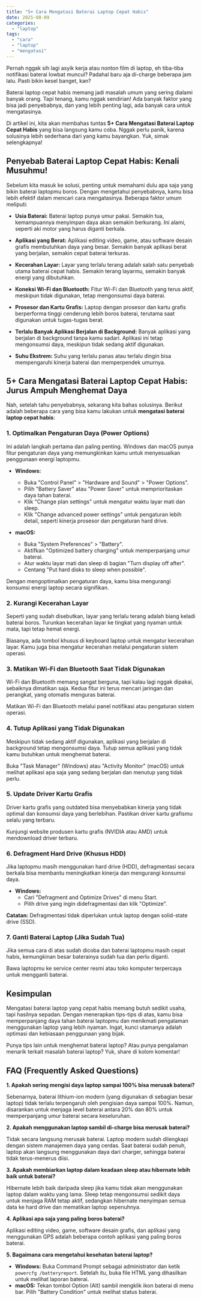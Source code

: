 ```yaml
---
title: "5+ Cara Mengatasi Baterai Laptop Cepat Habis"
date: 2025-08-09
categories: 
  - "laptop"
tags: 
  - "cara"
  - "laptop"
  - "mengatasi"
---
```


Pernah nggak sih lagi asyik kerja atau nonton film di laptop, eh tiba-tiba notifikasi baterai lowbat muncul? Padahal baru aja di-charge beberapa jam lalu. Pasti bikin kesel banget, kan?

Baterai laptop cepat habis memang jadi masalah umum yang sering dialami banyak orang. Tapi tenang, kamu nggak sendirian! Ada banyak faktor yang bisa jadi penyebabnya, dan yang lebih penting lagi, ada banyak cara untuk mengatasinya.

Di artikel ini, kita akan membahas tuntas **5+ Cara Mengatasi Baterai Laptop Cepat Habis** yang bisa langsung kamu coba. Nggak perlu panik, karena solusinya lebih sederhana dari yang kamu bayangkan. Yuk, simak selengkapnya!

## Penyebab Baterai Laptop Cepat Habis: Kenali Musuhmu!

Sebelum kita masuk ke solusi, penting untuk memahami dulu apa saja yang bikin baterai laptopmu boros. Dengan mengetahui penyebabnya, kamu bisa lebih efektif dalam mencari cara mengatasinya. Beberapa faktor umum meliputi:

- **Usia Baterai:** Baterai laptop punya umur pakai. Semakin tua, kemampuannya menyimpan daya akan semakin berkurang. Ini alami, seperti aki motor yang harus diganti berkala.
    
- **Aplikasi yang Berat:** Aplikasi editing video, game, atau software desain grafis membutuhkan daya yang besar. Semakin banyak aplikasi berat yang berjalan, semakin cepat baterai terkuras.
    
- **Kecerahan Layar:** Layar yang terlalu terang adalah salah satu penyebab utama baterai cepat habis. Semakin terang layarmu, semakin banyak energi yang dibutuhkan.
    
- **Koneksi Wi-Fi dan Bluetooth:** Fitur Wi-Fi dan Bluetooth yang terus aktif, meskipun tidak digunakan, tetap mengonsumsi daya baterai.
    
- **Prosesor dan Kartu Grafis:** Laptop dengan prosesor dan kartu grafis berperforma tinggi cenderung lebih boros baterai, terutama saat digunakan untuk tugas-tugas berat.
    
- **Terlalu Banyak Aplikasi Berjalan di Background:** Banyak aplikasi yang berjalan di background tanpa kamu sadari. Aplikasi ini tetap mengonsumsi daya, meskipun tidak sedang aktif digunakan.
    
- **Suhu Ekstrem:** Suhu yang terlalu panas atau terlalu dingin bisa mempengaruhi kinerja baterai dan memperpendek umurnya.
    

## 5+ Cara Mengatasi Baterai Laptop Cepat Habis: Jurus Ampuh Menghemat Daya

Nah, setelah tahu penyebabnya, sekarang kita bahas solusinya. Berikut adalah beberapa cara yang bisa kamu lakukan untuk **mengatasi baterai laptop cepat habis**:

### 1\. Optimalkan Pengaturan Daya (Power Options)

Ini adalah langkah pertama dan paling penting. Windows dan macOS punya fitur pengaturan daya yang memungkinkan kamu untuk menyesuaikan penggunaan energi laptopmu.

- **Windows:**
    
    - Buka "Control Panel" > "Hardware and Sound" > "Power Options".
    - Pilih "Battery Saver" atau "Power Saver" untuk memprioritaskan daya tahan baterai.
    - Klik "Change plan settings" untuk mengatur waktu layar mati dan sleep.
    - Klik "Change advanced power settings" untuk pengaturan lebih detail, seperti kinerja prosesor dan pengaturan hard drive.
- **macOS:**
    
    - Buka "System Preferences" > "Battery".
    - Aktifkan "Optimized battery charging" untuk memperpanjang umur baterai.
    - Atur waktu layar mati dan sleep di bagian "Turn display off after".
    - Centang "Put hard disks to sleep when possible".

Dengan mengoptimalkan pengaturan daya, kamu bisa mengurangi konsumsi energi laptop secara signifikan.

### 2\. Kurangi Kecerahan Layar

Seperti yang sudah disebutkan, layar yang terlalu terang adalah biang keladi baterai boros. Turunkan kecerahan layar ke tingkat yang nyaman untuk mata, tapi tetap hemat energi.

Biasanya, ada tombol khusus di keyboard laptop untuk mengatur kecerahan layar. Kamu juga bisa mengatur kecerahan melalui pengaturan sistem operasi.

### 3\. Matikan Wi-Fi dan Bluetooth Saat Tidak Digunakan

Wi-Fi dan Bluetooth memang sangat berguna, tapi kalau lagi nggak dipakai, sebaiknya dimatikan saja. Kedua fitur ini terus mencari jaringan dan perangkat, yang otomatis menguras baterai.

Matikan Wi-Fi dan Bluetooth melalui panel notifikasi atau pengaturan sistem operasi.

### 4\. Tutup Aplikasi yang Tidak Digunakan

Meskipun tidak sedang aktif digunakan, aplikasi yang berjalan di background tetap mengonsumsi daya. Tutup semua aplikasi yang tidak kamu butuhkan untuk menghemat baterai.

Buka "Task Manager" (Windows) atau "Activity Monitor" (macOS) untuk melihat aplikasi apa saja yang sedang berjalan dan menutup yang tidak perlu.

### 5\. Update Driver Kartu Grafis

Driver kartu grafis yang outdated bisa menyebabkan kinerja yang tidak optimal dan konsumsi daya yang berlebihan. Pastikan driver kartu grafismu selalu yang terbaru.

Kunjungi website produsen kartu grafis (NVIDIA atau AMD) untuk mendownload driver terbaru.

### 6\. Defragment Hard Drive (Khusus HDD)

Jika laptopmu masih menggunakan hard drive (HDD), defragmentasi secara berkala bisa membantu meningkatkan kinerja dan mengurangi konsumsi daya.

- **Windows:**
    - Cari "Defragment and Optimize Drives" di menu Start.
    - Pilih drive yang ingin didefragmentasi dan klik "Optimize".

**Catatan:** Defragmentasi tidak diperlukan untuk laptop dengan solid-state drive (SSD).

### 7\. Ganti Baterai Laptop (Jika Sudah Tua)

Jika semua cara di atas sudah dicoba dan baterai laptopmu masih cepat habis, kemungkinan besar baterainya sudah tua dan perlu diganti.

Bawa laptopmu ke service center resmi atau toko komputer terpercaya untuk mengganti baterai.

## Kesimpulan

Mengatasi baterai laptop yang cepat habis memang butuh sedikit usaha, tapi hasilnya sepadan. Dengan menerapkan tips-tips di atas, kamu bisa memperpanjang daya tahan baterai laptopmu dan menikmati pengalaman menggunakan laptop yang lebih nyaman. Ingat, kunci utamanya adalah optimasi dan kebiasaan penggunaan yang bijak.

Punya tips lain untuk menghemat baterai laptop? Atau punya pengalaman menarik terkait masalah baterai laptop? Yuk, share di kolom komentar!

## FAQ (Frequently Asked Questions)

**1\. Apakah sering mengisi daya laptop sampai 100% bisa merusak baterai?**

Sebenarnya, baterai lithium-ion modern (yang digunakan di sebagian besar laptop) tidak terlalu terpengaruh oleh pengisian daya sampai 100%. Namun, disarankan untuk menjaga level baterai antara 20% dan 80% untuk memperpanjang umur baterai secara keseluruhan.

**2\. Apakah menggunakan laptop sambil di-charge bisa merusak baterai?**

Tidak secara langsung merusak baterai. Laptop modern sudah dilengkapi dengan sistem manajemen daya yang cerdas. Saat baterai sudah penuh, laptop akan langsung menggunakan daya dari charger, sehingga baterai tidak terus-menerus diisi.

**3\. Apakah membiarkan laptop dalam keadaan sleep atau hibernate lebih baik untuk baterai?**

Hibernate lebih baik daripada sleep jika kamu tidak akan menggunakan laptop dalam waktu yang lama. Sleep tetap mengonsumsi sedikit daya untuk menjaga RAM tetap aktif, sedangkan hibernate menyimpan semua data ke hard drive dan mematikan laptop sepenuhnya.

**4\. Aplikasi apa saja yang paling boros baterai?**

Aplikasi editing video, game, software desain grafis, dan aplikasi yang menggunakan GPS adalah beberapa contoh aplikasi yang paling boros baterai.

**5\. Bagaimana cara mengetahui kesehatan baterai laptop?**

- **Windows:** Buka Command Prompt sebagai administrator dan ketik `powercfg /batteryreport`. Setelah itu, buka file HTML yang dihasilkan untuk melihat laporan baterai.
- **macOS:** Tekan tombol Option (Alt) sambil mengklik ikon baterai di menu bar. Pilih "Battery Condition" untuk melihat status baterai.
